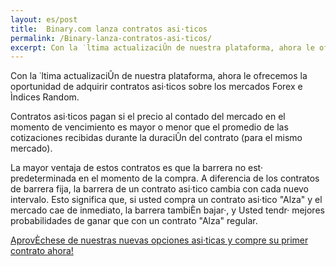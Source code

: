 ```yaml
---
layout: es/post
title:  Binary.com lanza contratos asi·ticos
permalink: /Binary-lanza-contratos-asi-ticos/
excerpt: Con la ˙ltima actualizaciÛn de nuestra plataforma, ahora le ofrecemos la oportunidad de adquirir contratos asi·ticos sobre los mercados Forex e Ìndices Random.
---
```


Con la ˙ltima actualizaciÛn de nuestra plataforma, ahora le ofrecemos la oportunidad de adquirir contratos asi·ticos sobre los mercados Forex e Ìndices Random.

Contratos asi·ticos pagan si el precio al contado del mercado en el momento de vencimiento es mayor o menor que el promedio de las cotizaciones recibidas durante la duraciÛn del contrato (para el mismo mercado).

La mayor ventaja de estos contratos es que la barrera no est· predeterminada en el momento de la compra. A diferencia de los contratos de barrera fija, la barrera de un contrato asi·tico cambia con cada nuevo intervalo. Esto significa que, si usted compra un contrato asi·tico "Alza" y el mercado cae de inmediato, la barrera tambiÈn bajar·, y Usted tendr· mejores probabilidades de ganar que con un contrato "Alza" regular.

[AprovÈchese de nuestras nuevas opciones asi·ticas y compre su primer contrato ahora!](https://www.binary.com/c/trade.cgi?market=random&time=7t&form_name=asian&expiry_type=duration&amount_type=payout&H=%2B0&currency=USD&underlying_symbol=R_50&amount=100&date_start=now&type=ASIANU&l=ES&utm_medium=social&utm_source=blog&utm_content=whatsnew)
